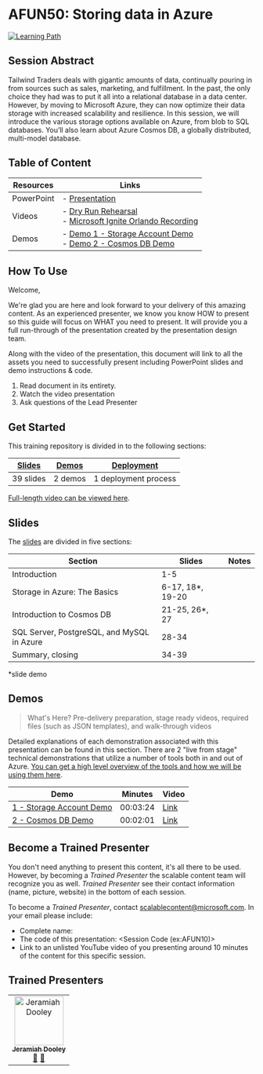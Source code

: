 # AFUN50: Storing data in Azure

 [![Learning Path](https://img.shields.io/badge/Learning%20Path-AFUN-fe5e00?logo=microsoft)](https://github.com/microsoft/ignite-learning-paths-training-afun/)

 
## Session Abstract

Tailwind Traders deals with gigantic amounts of data, continually pouring in from sources such as sales, marketing, and fulfillment. In the past, the only choice they had was to put it all into a relational database in a data center. However, by moving to Microsoft Azure, they can now optimize their data storage with increased scalability and resilience. In this session, we will introduce the various storage options available on Azure, from blob to SQL databases. You’ll also learn about Azure Cosmos DB, a globally distributed, multi-model database. 

## Table of Content

| Resources          | Links                            |
|-------------------|----------------------------------|
| PowerPoint        | - [Presentation](presentations.md) |
| Videos            | - [Dry Run Rehearsal](#) <br/>- [Microsoft Ignite Orlando Recording](https://myignite.techcommunity.microsoft.com/sessions/83205) |
| Demos             | - [Demo 1 - Storage Account Demo](demos/README.md#demo-1---storage-account-demo) <br/>- [Demo 2 - Cosmos DB Demo](demos/README.md#demo-2---cosmos-db-demo) |


## How To Use

Welcome,

We're glad you are here and look forward to your delivery of this amazing content. As an experienced presenter, we know you know HOW to present so this guide will focus on WHAT you need to present. It will provide you a full run-through of the presentation created by the presentation design team. 

Along with the video of the presentation, this document will link to all the assets you need to successfully present including PowerPoint slides and demo instructions &
code.

1.  Read document in its entirety.
2.  Watch the video presentation
3.  Ask questions of the Lead Presenter

## Get Started

This training repository is divided in to the following sections:

| [Slides](#slides) | [Demos](#demos) | [Deployment](deployment.md) |  
|-------------------|-----------------|-----------------|
| 39 slides         | 2 demos         |  1 deployment process

 [Full-length video can be viewed here](https://myignite.techcommunity.microsoft.com/sessions/83205).


## Slides

The [slides](presentations.md) are divided in five sections:

 Section                                        | Slides           | Notes
------------------------------------------------|---------------   |------
Introduction                                    | 1-5              | 
Storage in Azure: The Basics                    | 6-17, 18*, 19-20 | 
Introduction to Cosmos DB​                       | 21-25, 26*, 27   | 
SQL Server, PostgreSQL, and MySQL in Azure​      | 28-34            |
Summary,  closing                               | 34-39            | 

*slide demo


## Demos

> What's Here? Pre-delivery preparation, stage ready videos, required files (such as JSON templates), and walk-through videos

Detailed explanations of each demonstration associated with this presentation can be found in this section. There are 2 "live from stage" technical demonstrations that utilize a number of tools both in and out of Azure. [You can get a high level overview of the tools and how we will be using them here](demos/README.md).

| Demo 	                                    | Minutes | Video
--------------------------------------------|---------|-----------------
|  [1 - Storage Account Demo](demos/README.md#demo-1---storage-account-demo)            | 00:03:24       | [Link](https://globaleventcdn.blob.core.windows.net/assets/afun/afun50/AFUN50%20-%20Demo%2001%20-%20Storage%20Account%20Demo.mp4)
|  [2 - Cosmos DB Demo](demos/README.md#demo-2---cosmos-db-demo)  | 00:02:01  | [Link](https://globaleventcdn.blob.core.windows.net/assets/afun/afun50/AFUN50%20-%20Demo%2002%20-%20Cosmos%20DB%20Demo.mp4)



## Become a Trained Presenter

You don't need anything to present this content, it's all there to be used. However, by becoming a *Trained Presenter* the scalable content team will recognize you as well. *Trained Presenter* see their contact information (name, picture, website) in the bottom of each session.  
 
To become a *Trained Presenter*, contact [scalablecontent@microsoft.com](mailto:scalablecontent@microsoft.com). In your email please include:

- Complete name:
- The code of this presentation: \<Session Code (ex:AFUN10)\>
- Link to an unlisted YouTube video of you presenting around 10 minutes of the content for this specific session.


## Trained Presenters

<!-- ALL-CONTRIBUTORS-LIST:START - Do not remove or modify this section -->
<!-- prettier-ignore -->

<table>
<tr>
    <td align="center"><a href="https://jeramiah.net/">
        <img src="https://avatars2.githubusercontent.com/u/4121105?s=460&v=4" width="100px;" alt="Jeramiah Dooley"/><br />
        <sub><b>Jeramiah Dooley</b></sub></a><br />
            <a href="https://github.com/microsoft/ignite-learning-paths-training-afun/commits?author=FBoucher" title="talk">📢</a>
            <a href="https://github.com/microsoft/ignite-learning-paths-training-afun/commits?author=FBoucher" title="Documentation">📖</a> 
    </td>
</tr></table>

<!-- ALL-CONTRIBUTORS-LIST:END -->